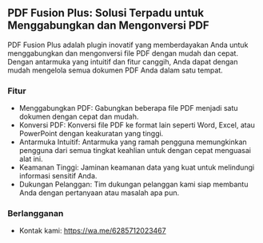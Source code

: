 ## PDF Fusion Plus: Solusi Terpadu untuk Menggabungkan dan Mengonversi PDF

PDF Fusion Plus adalah plugin inovatif yang memberdayakan Anda untuk menggabungkan dan mengonversi file PDF dengan mudah dan cepat. Dengan antarmuka yang intuitif dan fitur canggih, Anda dapat dengan mudah mengelola semua dokumen PDF Anda dalam satu tempat.

### Fitur
- Menggabungkan PDF: Gabungkan beberapa file PDF menjadi satu dokumen dengan cepat dan mudah.
- Konversi PDF: Konversi file PDF ke format lain seperti Word, Excel, atau PowerPoint dengan keakuratan yang tinggi.
- Antarmuka Intuitif: Antarmuka yang ramah pengguna memungkinkan pengguna dari semua tingkat keahlian untuk dengan cepat menguasai alat ini.
- Keamanan Tinggi: Jaminan keamanan data yang kuat untuk melindungi informasi sensitif Anda.
- Dukungan Pelanggan: Tim dukungan pelanggan kami siap membantu Anda dengan pertanyaan atau masalah apa pun.

### Berlangganan
- Kontak kami: https://wa.me/6285712023467
